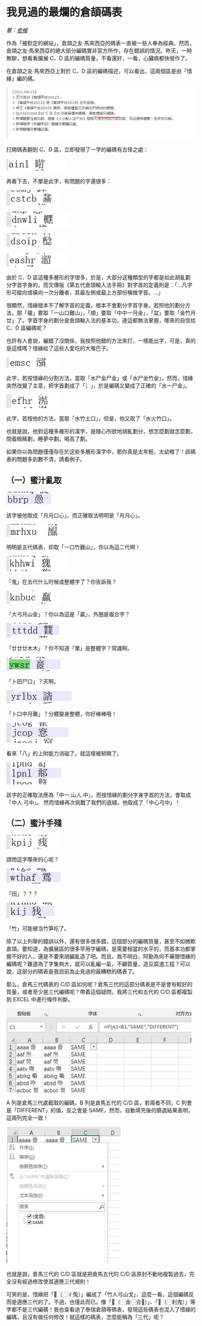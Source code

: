 # 我見過的最爛的倉頡碼表
_著：[老楊](https://github.com/Arthurmcarthur)_

作為「被欽定的網站」，倉頡之友·馬來西亞的碼表一直被一些人奉為經典。然而，倉頡之友·馬來西亞的絕大部分編碼實非官方所作，存在錯誤的情況。昨天，一時無聊，想看看擴展 C、D 區的編碼質量，不看還好，一看，心臟病都快發作了。

在倉頡之友·馬來西亞上對於 C、D 區的編碼描述，可以看出，這兩個區是由「惜緣」編的碼。

![](https://raw.githubusercontent.com/mrhso/Cangjie_Note/master/img/fc51bf0ebece852b1a7f3f9c6bdb49c8862f0352.jpg)

打開碼表翻到 C、D 區，立即發現了一字的編碼有古怪之處：

![](https://raw.githubusercontent.com/mrhso/Cangjie_Note/master/img/c6788fc9fc5ef6779044fa61f86000ed2190f2cc.jpg)

再看下去，不單是此字，有問題的字還很多：

![](https://raw.githubusercontent.com/mrhso/Cangjie_Note/master/img/13db448f8fc978021f3e7a8b4b718b7d55bfcbf4.png)

![](https://raw.githubusercontent.com/mrhso/Cangjie_Note/master/img/f82c05725f71e66d50cc0a7c98f3995f7aa5a1b9.png)

![](https://raw.githubusercontent.com/mrhso/Cangjie_Note/master/img/174f86e24e1216cad990524fe0aae3ec01a215f2.png)

![](https://raw.githubusercontent.com/mrhso/Cangjie_Note/master/img/afa7bad481e9f92dff19d11ca435c829f3cba5bf.png)

由於 C、D 區這種多層形的字很多，於是，大部分这種類型的字都是如此胡亂劃分字首字身的。而文傳版《第五代倉頡輸入法手冊》對字首的定義則是：「…凡字形可縱向或橫向一次分離者，其最左側或最上方部份稱做字首。…」

很顯然，惜緣根本不了解字首的定義，根本不會劃分字首字身。若照他的劃分方法，那「黿」要取「一山口難山」，「順」要取「中中一月金」，「盆」要取「金竹月廿」了。字首字身的劃分是倉頡輸入法的基本功，連這都無法掌握，哪來的自信给 C、D 區編碼呢？

也許有人會說，編錯了沒關係，我按照他錯的方法來打，一樣能出字，可是，真的是這樣嗎？惜緣給了這些人愛吃的大嘴巴子。

![](https://raw.githubusercontent.com/mrhso/Cangjie_Note/master/img/223fb2e2615569f2e2dbee0a2f8b609fc751fd8d.png)

此字，若按惜緣的分割方法，當取「水尸金尸金」或「水尸金竹金」，然而，惜緣突然改變了主意，把字首劃成了「氵」，於是編碼又變成了正確的「水一尸金」。

![](https://raw.githubusercontent.com/mrhso/Cangjie_Note/master/img/eeaa8fa628ecf007770461887bf3b7a52f08a1b8.png)

此字，若按他的方法，當取「水竹土口」，但是，他又取了「水火竹口」。

也就是說，他對這種多層形的漢字，是隨心所欲地胡亂劃分，想怎麼劃就怎麼劃，閉着眼睛劃，睡夢中劃，喝高了劃。

如果你以為問題僅僅存在於这些多層形漢字中，那你真是太年輕，太幼稚了！該碼表的問題多到數不清，請看例子。

## （一）蜜汁亂取
![](https://raw.githubusercontent.com/mrhso/Cangjie_Note/master/img/9be3d00a5c4db55b9561a68715f24721239e2b3c.png)

該字被他取成「月月口心」。而正確取法明明是「月月心」。

![](https://raw.githubusercontent.com/mrhso/Cangjie_Note/master/img/24ae008738a0c8abb22d92f121c75a75ad1fac3f.png)

明明是五代碼表，却取「一口竹難山」，你以為這二代啊！

![](https://raw.githubusercontent.com/mrhso/Cangjie_Note/master/img/37fee2de2dc54419799ab2221572c27aa6e1b85b.png)

「鬼」在五代什么时候成整體字了？你告訴我？

![](https://raw.githubusercontent.com/mrhso/Cangjie_Note/master/img/370a0f7f00656507f87850b1180625285355dd5a.png)

「大弓月山金」？你以為這是「贏」，外圈是複合字？

![](https://raw.githubusercontent.com/mrhso/Cangjie_Note/master/img/55d1ab300cbc0e1d4cdbbe5e53898e566abc9c79.png)

「廿廿廿木木」？你不知道「業」是整體字？常識啊。

![](https://raw.githubusercontent.com/mrhso/Cangjie_Note/master/img/96a14c9bbc5dfed2e676ce8618db53b70294cc53.png)

「卜田尸口」？天啊。

![](https://raw.githubusercontent.com/mrhso/Cangjie_Note/master/img/36d4f1b32d416f38f6c07e4d4fcafa54db0aced3.png)

「卜口中月難」？分體變身整體，你好棒棒哦！

![](https://raw.githubusercontent.com/mrhso/Cangjie_Note/master/img/6e1a6ff6e00304ce82d8a1fc9f840a19fac35be0.png)

看來「八」的上附能力消磁了。就這樣被掰開了。

![](https://raw.githubusercontent.com/mrhso/Cangjie_Note/master/img/710a9e3d28e68b708c256de1edcd1ef9c50a8c22.png)

該字的正確取法應為「中一.山人.中」，而按惜緣的劃分字身字首的方法，會取成「中人.弓中」。 然而惜緣再次挑戰了我們的底綫，他取成了「中心弓中」！

## （二）蜜汁手殘
![](https://raw.githubusercontent.com/mrhso/Cangjie_Note/master/img/33cba93dd53034e8e552124f270676076bfbbd68.png)

請問這字哪來的心呢？

![](https://raw.githubusercontent.com/mrhso/Cangjie_Note/master/img/61577fed69ed60d6cf05742633660541deee3f98.png)

「田」？？？

![](https://raw.githubusercontent.com/mrhso/Cangjie_Note/master/img/2411257639e850de79018c987adbdd3144a1faad.png)

「竹」可能被当竹笋吃了。

除了以上列舉的錯誤以外，還有很多很多錯，這個部分的編碼質量，甚至不如微軟倉頡。要知道，為擴展區的很多罕用字編碼，是需要相當的水平的，而基本功都掌握不好的人，還是不要來胡編亂造了吧。而且，我不明白，阿勤為何不審閱惜緣的編碼呢？難道為了字集夠大，就可以亂編一氣，不顧質量，造豆腐渣工程？可以說，这部分的碼表是我目前為止見過的最糟糕的碼表了。

那么，倉馬三代碼表的 C/D 區如何呢？倉馬三代的這部分碼表是不是會有較好的質量，或者至少是三代編碼呢？帶着這個疑問，我將三代和五代的 C/D 區都複製到 EXCEL 中進行條件判斷。

![](https://raw.githubusercontent.com/mrhso/Cangjie_Note/master/img/86618a6601e3e4ea0d8c08424eeaa72a0d7037af.png)

A 列是倉馬三代處截取的編碼，B 列是倉馬五代的 C/D 區，若兩者不同，C 列會是「DIFFERENT」的值，反之會是 SAME，然而，自動填充後的篩選結果表明，這兩列完全一致！

![](https://raw.githubusercontent.com/mrhso/Cangjie_Note/master/img/b4de8e7dc051d3f1edffddfa52f86ee2dd79f142.png)

也就是說，倉馬三代的 C/D 區就是把倉馬五代的 C/D 區原封不動地複製過去，完全沒有經過修改使其適應三代規則！

可笑的是，惜緣把「𪫐（⿰彳兔）」編成了「竹人弓山戈」，這麼一看，這個編碼反而是適應三代的了。不過，也僅此而已。像「𫓂（⿰金⿱合𠕁）」、「𫙋（⿱利鬼）」等字都不是三代編碼！我也查看過了泰瑞倉頡等碼表，發現這些碼表也混入了惜緣的編碼，且沒有做任何修改！就這樣的碼表，怎麼能稱為「三代」呢？
